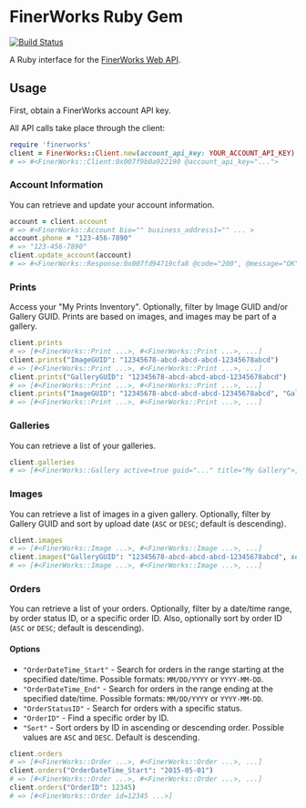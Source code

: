 # FinerWorks Ruby Gem

[![Build Status](https://travis-ci.org/jfredrickson/finerworks.svg?branch=master)](https://travis-ci.org/jfredrickson/finerworks)

A Ruby interface for the [FinerWorks Web API](http://api.finerworks.com/).

## Usage

First, obtain a FinerWorks account API key.

All API calls take place through the client:

```ruby
require 'finerworks'
client = FinerWorks::Client.new(account_api_key: YOUR_ACCOUNT_API_KEY)
# => #<FinerWorks::Client:0x007f9b0a922190 @account_api_key="...">
```

### Account Information

You can retrieve and update your account information.

```ruby
account = client.account
# => #<FinerWorks::Account bio="" business_address1="" ... >
account.phone = "123-456-7890"
# => "123-456-7890"
client.update_account(account)
# => #<FinerWorks::Response:0x007fd94719cfa8 @code="200", @message="OK", ... >
```

### Prints

Access your "My Prints Inventory". Optionally, filter by Image GUID and/or Gallery GUID. Prints are based on images, and images may be part of a gallery.

```ruby
client.prints
# => [#<FinerWorks::Print ...>, #<FinerWorks::Print ...>, ...]
client.prints("ImageGUID": "12345678-abcd-abcd-abcd-12345678abcd")
# => [#<FinerWorks::Print ...>, #<FinerWorks::Print ...>, ...]
client.prints("GalleryGUID": "12345678-abcd-abcd-abcd-12345678abcd")
# => [#<FinerWorks::Print ...>, #<FinerWorks::Print ...>, ...]
client.prints("ImageGUID": "12345678-abcd-abcd-abcd-12345678abcd", "GalleryGUID": "12345678-abcd-abcd-abcd-12345678abcd")
# => [#<FinerWorks::Print ...>, #<FinerWorks::Print ...>, ...]
```

### Galleries

You can retrieve a list of your galleries.

```ruby
client.galleries
# => [#<FinerWorks::Gallery active=true guid="..." title="My Gallery">, ...]
```

### Images

You can retrieve a list of images in a given gallery. Optionally, filter by Gallery GUID and sort by upload date (`ASC` or `DESC`; default is descending).

```ruby
client.images
# => [#<FinerWorks::Image ...>, #<FinerWorks::Image ...>, ...]
client.images("GalleryGUID": "12345678-abcd-abcd-abcd-12345678abcd", sort: "ASC")
# => [#<FinerWorks::Image ...>, #<FinerWorks::Image ...>, ...]
```

### Orders

You can retrieve a list of your orders. Optionally, filter by a date/time range, by order status ID, or a specific order ID. Also, optionally sort by order ID (`ASC` or `DESC`; default is descending).

#### Options

* `"OrderDateTime_Start"` - Search for orders in the range starting at the specified date/time. Possible formats: `MM/DD/YYYY` or `YYYY-MM-DD`.
* `"OrderDateTime_End"` - Search for orders in the range ending at the specified date/time. Possible formats: `MM/DD/YYYY` or `YYYY-MM-DD`.
* `"OrderStatusID"` - Search for orders with a specific status.
* `"OrderID"` - Find a specific order by ID.
* `"Sort"` - Sort orders by ID in ascending or descending order. Possible values are `ASC` and `DESC`. Default is descending.

```ruby
client.orders
# => [#<FinerWorks::Order ...>, #<FinerWorks::Order ...>, ...]
client.orders("OrderDateTime_Start": "2015-05-01")
# => [#<FinerWorks::Order ...>, #<FinerWorks::Order ...>, ...]
client.orders("OrderID": 12345)
# => [#<FinerWorks::Order id=12345 ...>]
```
